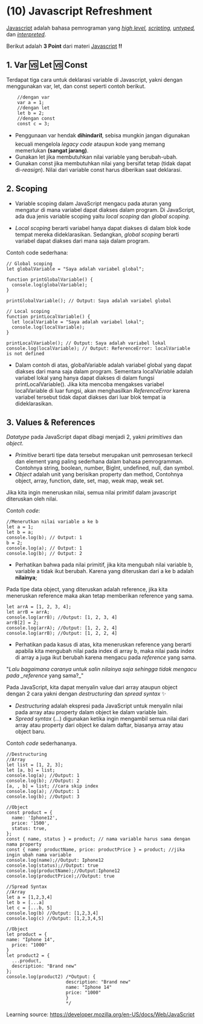 # **(10) Javascript Refreshment**

[Javascript](https://developer.mozilla.org/en-US/docs/Web/JavaScript) adalah bahasa pemrograman yang _[high level](https://en.wikipedia.org/wiki/High-level_programming_language), [scripting](https://en.wikipedia.org/wiki/Scripting_language), [untyped](https://fosterv222.medium.com/coding-languages-typed-vs-untyped-d29c7e0b3713),_ dan _[interpreted](https://www.freecodecamp.org/news/compiled-versus-interpreted-languages/)_.

Berikut adalah **3 Point** dari materi [Javascript](https://developer.mozilla.org/en-US/docs/Web/JavaScript) **‼️**

## **1. Var 🆚 Let 🆚 Const**

Terdapat tiga cara untuk deklarasi variable di Javascript, yakni dengan menggunakan var, let, dan const seperti contoh berikut.

        //dengan var
        var a = 1;
        //dengan let
        let b = 2;
        //dengan const
        const c = 3;

- Penggunaan var hendak **dihindari❗**, sebisa mungkin jangan digunakan kecuali mengelola _legacy code_ ataupun kode yang memang memerlukan **(sangat jarang)**.
- Gunakan let jika membutuhkan nilai variable yang berubah-ubah.
- Gunakan const jika membutuhkan nilai yang bersifat tetap (tidak dapat di-_reasign_). Nilai dari variable const harus diberikan saat deklarasi.

## **2. Scoping**

- Variable scoping dalam JavaScript mengacu pada aturan yang mengatur di mana variabel dapat diakses dalam program. Di JavaScript, ada dua jenis variable scoping yaitu _local scoping_ dan _global scoping_.

- _Local scoping_ berarti variabel hanya dapat diakses di dalam blok kode tempat mereka dideklarasikan. Sedangkan, _global scoping_ berarti variabel dapat diakses dari mana saja dalam program.

Contoh code sederhana:

    // Global scoping
    let globalVariable = "Saya adalah variabel global";

    function printGlobalVariable() {
      console.log(globalVariable);
    }

    printGlobalVariable(); // Output: Saya adalah variabel global

    // Local scoping
    function printLocalVariable() {
      let localVariable = "Saya adalah variabel lokal";
      console.log(localVariable);
    }

    printLocalVariable(); // Output: Saya adalah variabel lokal
    console.log(localVariable); // Output: ReferenceError: localVariable is not defined

- Dalam contoh di atas, globalVariable adalah variabel global yang dapat diakses dari mana saja dalam program. Sementara localVariable adalah variabel lokal yang hanya dapat diakses di dalam fungsi printLocalVariable(). Jika kita mencoba mengakses variabel localVariable di luar fungsi, akan menghasilkan _ReferenceError_ karena variabel tersebut tidak dapat diakses dari luar blok tempat ia dideklarasikan.

## **3. Values & References**

_Datatype_ pada JavaScript dapat dibagi menjadi 2, yakni _primitives_ dan _object_.

- _Primitive_ berarti tipe data tersebut merupakan unit pemrosesan terkecil dan element yang paling sederhana dalam bahasa pemrogramman. Contohnya string, boolean, number, BigInt, undefined, null, dan symbol.
- _Object_ adalah unit yang berisikan property dan method, Contohnya object, array, function, date, set, map, weak map, weak set.

Jika kita ingin meneruskan nilai, semua nilai primitif dalam javascript diteruskan oleh nilai.

Contoh _code_:

    //Menerutkan nilai variable a ke b
    let a = 1;
    let b = a;
    console.log(b); // Output: 1
    b = 2;
    console.log(a); // Output: 1
    console.log(b); // Output: 2

- Perhatikan bahwa pada nilai primitif, jika kita mengubah nilai variable b, variable a tidak ikut berubah. Karena yang diteruskan dari a ke b adalah **nilainya**;

Pada tipe data object, yang diteruskan adalah reference, jika kita meneruskan reference maka akan tetap memberikan reference yang sama.

    let arrA = [1, 2, 3, 4];
    let arrB = arrA;
    console.log(arrB); //Output: [1, 2, 3, 4]
    arrB[2] = 2;
    console.log(arrA); //Output: [1, 2, 2, 4]
    console.log(arrB); //Output: [1, 2, 2, 4]

- Perhatikan pada kasus di atas, kita meneruskan reference yang berarti apabila kita mengubah nilai pada index di array b, maka nilai pada index di array a juga ikut berubah karena mengacu pada _reference_ yang sama.

"_Lalu bagaimana caranya untuk salin nilainya saja sehingga tidak mengacu pada \_reference_ yang sama?\_"

Pada JavaScript, kita dapat menyalin value dari array ataupun object dengan 2 cara yakni dengan _destructuring_ dan _spread syntax_ ✨

- _Destructuring_ adalah ekspresi pada JavaScript untuk menyalin nilai pada array atau property dalam object ke dalam variable lain.
- _Spread syntax_ (...) digunakan ketika ingin mengambil semua nilai dari array atau property dari object ke dalam daftar, biasanya array atau object baru.

Contoh _code_ sederhananya.

    //Destructuring
    //Array
    let list = [1, 2, 3];
    let [a, b] = list;
    console.log(a); //Output: 1
    console.log(b); //Output: 2
    [a, , b] = list; //cara skip index
    console.log(a); //Output: 1
    console.log(b); //Output: 3

    //Object
    const product = {
      name: 'Iphone12',
      price: '1500',
      status: true,
    };
    const { name, status } = product; // nama variable harus sama dengan nama property
    const { name: productName, price: productPrice } = product; //jika ingin ubah nama variable
    console.log(name);//Output: Iphone12
    console.log(status);//Output: true
    console.log(productName);//Output:Iphone12
    console.log(productPrice);//Output: true

    //Spread Syntax
    //Array
    let a = [1,2,3,4]
    let b = [...a]
    let c = [...b, 5]
    console.log(b) //Output: [1,2,3,4]
    console.log(c) //Output: [1,2,3,4,5]

    //Object
    let product = {
    name: "Iphone 14",
      price: "1000"
    }
    let product2 = {
      ...product,
      description: "Brand new"
    };
    console.log(product2) /*Output: {
                          description: "Brand new"
                          name: "Iphone 14"
                          price: "1000"
                          }
                          */

Learning source: https://developer.mozilla.org/en-US/docs/Web/JavaScript
